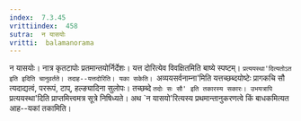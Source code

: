 ```yaml
---
index:  7.3.45
vrittiindex:  458
sutra:  न यासयोः
vritti:  balamanorama 
---
```


न यासयोः। नात्र कृतटापोः प्रतमान्तयोर्निर्देशः। यत्त दोरित्येव विवक्षितमिति बाष्ये स्पष्टम्। `प्रत्ययस्था'दित्यतोऽत इति इदिति चानुवर्तते। तदाह--यत्तदोरिति। यका सकेति। `अव्ययसर्वनाम्ना'मिति यत्तच्छब्दयोष्टेः प्रागकचि सौ त्यदाद्यत्वं, पररूपं, टाप्, हल्ङ्यादिना सुलोपः। तच्छब्दे `तदोः सः सौ' इति तकारस्य सकारः। उभयत्रापि `प्रत्ययस्था'दिति प्राप्तमित्त्वमत्र सूत्रे निषिध्यते। अथ `न यासयो'रित्यस्य प्रथमान्तानुकरणत्वे किं बाधकमित्यत आह--यकां तकामिति।

